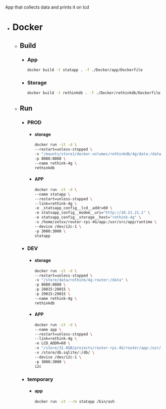App that collects data and prints it on lcd

+ # Docker
  + ## Build
    - ### App
      ```bash
      docker build -t statapp . -f ./Docker/app/Dockerfile
      ```
    - ### Storage
      ```bash
      docker build -t rethinkdb . -f ./Docker/rethinkdb/Dockerfile
      ```
  + ## Run
    + ### PROD
      - #### storage
        ```bash
        docker run -it -d \
        --restart=unless-stopped \
        -v "/mounts/store1/docker-volumes/rethinkdb/4g/data:/data" \
        -p 8080:8080 \
        --name rethink-4g \
        rethinkdb
        ```
      - #### APP
        ```bash
        docker run -it -d \
        --name statapp \
        --restart=unless-stopped \
        --link=rethink-4g \
        -e _statsapp_config__lcd__addr=60 \
        -e statsapp_config__modem__uri="http://10.21.21.1" \
        -e statsapp_config__storage__host="rethink-4g" \
        -v /home/zetxx/router-rpi-4G/app:/usr/src/app/runtime \
        --device /dev/i2c-1 \
        -p 3000:3000 \
        statapp
        ```
    + ### DEV
      - #### storage
        ```bash
        docker run -it -d \
        --restart=unless-stopped \
        -v "/store/data/rethink/4g-router:/data" \
        -p 8080:8080 \
        -p 28015:28015 \
        -p 29015:29015 \
        --name rethink-4g \
        rethinkdb
        ```
      - #### APP
        ```bash
        docker run -it -d \
        --name app \
        --restart=unless-stopped \
        --link=rethink-4g \
        -e LCD_ADDR=60 \
        -v "/store/31.0GB/projects/router-rpi-4G/router/app:/usr/src/app/runtime" \
        -v /store/db.sqlite/:/db/ \
        --device /dev/i2c-1 \
        -p 3000:3000 \
        i2c
        ```

    + ### temporary
      - #### app
        ```bash
        docker run -it --rm statapp /bin/ash
        ```
